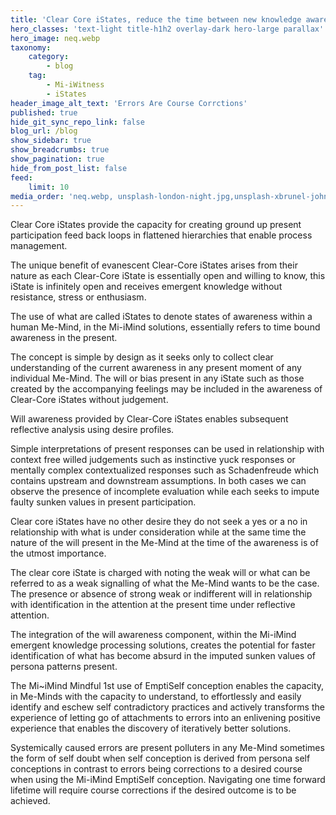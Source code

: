 ```yaml
---
title: 'Clear Core iStates, reduce the time between new knowledge awareness, understanding and adaptations'
hero_classes: 'text-light title-h1h2 overlay-dark hero-large parallax'
hero_image: neq.webp
taxonomy:
    category:
        - blog
    tag:
        - Mi-iWitness
        - iStates
header_image_alt_text: 'Errors Are Course Corrctions'
published: true
hide_git_sync_repo_link: false
blog_url: /blog
show_sidebar: true
show_breadcrumbs: true
show_pagination: true
hide_from_post_list: false
feed:
    limit: 10
media_order: 'neq.webp, unsplash-london-night.jpg,unsplash-xbrunel-johnson.jpg,'''
---
```


Clear Core iStates provide the capacity for creating ground up present participation feed back loops in flattened hierarchies that enable process management.

The unique benefit of evanescent Clear-Core iStates arises from their nature as each Clear-Core iState is essentially open and willing to know, this iState is infinitely open and receives emergent knowledge without resistance, stress or enthusiasm.

The use of what are called iStates to denote states of awareness within a human Me-Mind, in the Mi-iMind solutions, essentially refers to time bound awareness in the present. 

The concept is simple by design as it seeks only to collect clear understanding of the current awareness in any present moment of any individual Me-Mind. The will or bias present in any iState such as those created by the accompanying feelings may be included  in the awareness of Clear-Core iStates without judgement. 

Will awareness provided by Clear-Core iStates enables subsequent reflective analysis using desire profiles.

Simple interpretations of present responses can be used in relationship with context free willed judgements such as instinctive yuck responses or mentally complex contextualized responses such as Schadenfreude which contains upstream and downstream assumptions. In both cases we can observe the presence of incomplete evaluation while each seeks to impute faulty sunken values in present participation.  

Clear core iStates have no other desire they do not seek a yes or a no in relationship with what is under consideration while at the same time the nature of the will present in the Me-Mind at the time of the awareness is of the utmost importance. 

The clear core iState is charged with noting the weak will or what can be referred to as a weak signalling of what the Me-Mind wants to be the case. The presence or absence of strong weak or indifferent will in relationship with identification in the attention at the present time under reflective attention.

The integration of the will awareness component, within the Mi-iMind emergent knowledge processing solutions, creates the potential for faster identification of what has become absurd in the imputed sunken values of persona patterns present.

The Mi~iMind Mindful 1st use of EmptiSelf conception enables the capacity, in Me-Minds with the capacity to understand, to effortlessly and easily identify and eschew self contradictory practices and actively transforms the experience of letting go of attachments to errors into an enlivening positive experience that enables the discovery of iteratively better solutions.

Systemically caused errors are present polluters in any Me-Mind sometimes the form of self doubt when self conception is derived from persona self conceptions in contrast to errors being corrections to a desired course when using the Mi-iMind  EmptiSelf conception. Navigating one time forward lifetime will require course corrections if the desired outcome is to be achieved. 
